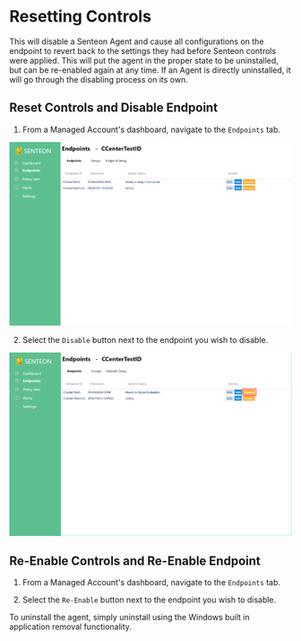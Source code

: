 # Resetting Controls

This will disable a Senteon Agent and cause all configurations on the endpoint to revert back to the settings they had before Senteon controls were applied. This will put the agent in the proper state to be uninstalled, but can be re-enabled again at any time. 
If an Agent is directly uninstalled, it will go through the disabling process on its own. 

## Reset Controls and Disable Endpoint ##
1) From a Managed Account's dashboard, navigate to the `Endpoints` tab.

<img src="images/endpoints.PNG" width="750">

2) Select the `Disable` button next to the endpoint you wish to disable. 

<img src="images/disableendpoint.png" width="750">

## Re-Enable Controls and Re-Enable Endpoint ##

1) From a Managed Account's dashboard, navigate to the `Endpoints` tab.


2) Select the `Re-Enable` button next to the endpoint you wish to disable. 


To uninstall the agent, simply uninstall using the Windows built in application removal functionality. 
